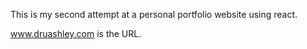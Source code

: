 This is my second attempt at a personal portfolio website using react.

www.druashley.com is the URL.
